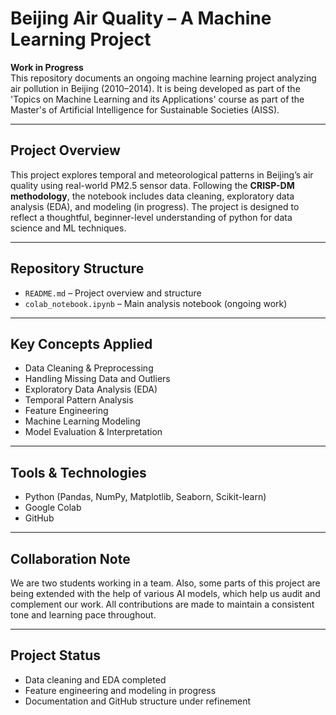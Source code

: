 # Beijing Air Quality – A Machine Learning Project

**Work in Progress**  
This repository documents an ongoing machine learning project analyzing air pollution in Beijing (2010–2014). It is being developed as part of the 'Topics on Machine Learning and its Applications' course as part of the Master's of Artificial Intelligence for Sustainable Societies (AISS). 

---

## Project Overview

This project explores temporal and meteorological patterns in Beijing’s air quality using real-world PM2.5 sensor data. Following the **CRISP-DM methodology**, the notebook includes data cleaning, exploratory data analysis (EDA), and modeling (in progress). The project is designed to reflect a thoughtful, beginner-level understanding of python for data science and ML techniques.

---

## Repository Structure

- `README.md` – Project overview and structure
- `colab_notebook.ipynb` – Main analysis notebook (ongoing work)

---

## Key Concepts Applied

- Data Cleaning & Preprocessing  
- Handling Missing Data and Outliers  
- Exploratory Data Analysis (EDA)  
- Temporal Pattern Analysis  
- Feature Engineering  
- Machine Learning Modeling   
- Model Evaluation & Interpretation 

---

## Tools & Technologies

- Python (Pandas, NumPy, Matplotlib, Seaborn, Scikit-learn)  
- Google Colab  
- GitHub

---

## Collaboration Note

We are two students working in a team. Also, some parts of this project are being extended with the help of various AI models, which help us audit and complement our work. All contributions are made to maintain a consistent tone and learning pace throughout.

---

## Project Status

- Data cleaning and EDA completed  
- Feature engineering and modeling in progress  
- Documentation and GitHub structure under refinement
